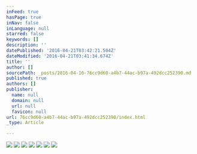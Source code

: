 ```yaml
---
inFeed: true
hasPage: true
inNav: false
inLanguage: null
starred: false
keywords: []
description: ''
datePublished: '2016-04-21T03:42:21.504Z'
dateModified: '2016-04-21T03:41:34.674Z'
title: ''
author: []
sourcePath: _posts/2016-04-16-76cc9d60-a4b7-44ac-b97a-492dcc252390.md
published: true
authors: []
publisher:
  name: null
  domain: null
  url: null
  favicon: null
url: 76cc9d60-a4b7-44ac-b97a-492dcc252390/index.html
_type: Article

---
```

![](https://the-grid-user-content.s3-us-west-2.amazonaws.com/319a4834-c694-470c-a1c5-6b9608ce9f18.jpg)
![](https://the-grid-user-content.s3-us-west-2.amazonaws.com/63080615-2ba3-4640-bdd9-85f6de024fa1.jpg)
![](https://the-grid-user-content.s3-us-west-2.amazonaws.com/4e9c8813-3bd9-4317-8daf-88f7ebb66474.jpg)
![](https://the-grid-user-content.s3-us-west-2.amazonaws.com/53929cef-3210-4db1-8db2-6d8d5d5307ca.jpg)
![](https://the-grid-user-content.s3-us-west-2.amazonaws.com/ccc47dc2-d551-4fc5-97ff-0def1a1a0520.jpg)
![](https://the-grid-user-content.s3-us-west-2.amazonaws.com/328361a0-f193-4cc0-a4e3-9246097dc34a.jpg)
![](https://the-grid-user-content.s3-us-west-2.amazonaws.com/7407a190-5ed9-445f-973d-ae32ddebc4b9.jpg)